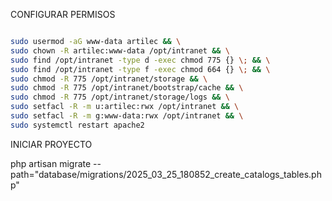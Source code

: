 CONFIGURAR PERMISOS
```bash

sudo usermod -aG www-data artilec && \
sudo chown -R artilec:www-data /opt/intranet && \
sudo find /opt/intranet -type d -exec chmod 775 {} \; && \
sudo find /opt/intranet -type f -exec chmod 664 {} \; && \
sudo chmod -R 775 /opt/intranet/storage && \
sudo chmod -R 775 /opt/intranet/bootstrap/cache && \
sudo chmod -R 775 /opt/intranet/storage/logs && \
sudo setfacl -R -m u:artilec:rwx /opt/intranet && \
sudo setfacl -R -m g:www-data:rwx /opt/intranet && \
sudo systemctl restart apache2

```

INICIAR PROYECTO


php artisan migrate --path="database/migrations/2025_03_25_180852_create_catalogs_tables.php"
